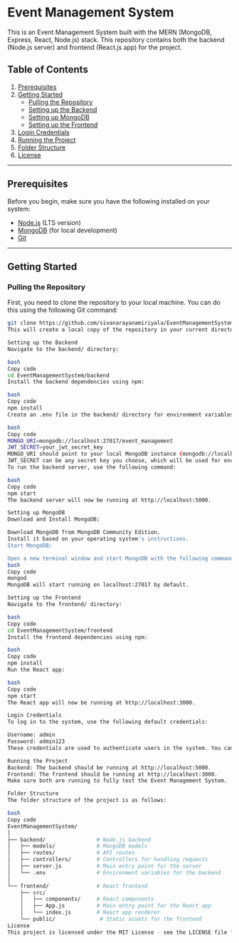 # Event Management System

This is an Event Management System built with the MERN (MongoDB, Express, React, Node.js) stack. This repository contains both the backend (Node.js server) and frontend (React.js app) for the project.

## Table of Contents

1. [Prerequisites](#prerequisites)
2. [Getting Started](#getting-started)
    - [Pulling the Repository](#pulling-the-repository)
    - [Setting up the Backend](#setting-up-the-backend)
    - [Setting up MongoDB](#setting-up-mongodb)
    - [Setting up the Frontend](#setting-up-the-frontend)
3. [Login Credentials](#login-credentials)
4. [Running the Project](#running-the-project)
5. [Folder Structure](#folder-structure)
6. [License](#license)

---

## Prerequisites

Before you begin, make sure you have the following installed on your system:

- [Node.js](https://nodejs.org/) (LTS version)
- [MongoDB](https://www.mongodb.com/try/download/community) (for local development)
- [Git](https://git-scm.com/)

---

## Getting Started

### Pulling the Repository

First, you need to clone the repository to your local machine. You can do this using the following Git command:

```bash
git clone https://github.com/sivanarayanamiriyala/EventManagementSystem.git
This will create a local copy of the repository in your current directory.

Setting up the Backend
Navigate to the backend/ directory:

bash
Copy code
cd EventManagementSystem/backend
Install the backend dependencies using npm:

bash
Copy code
npm install
Create an .env file in the backend/ directory for environment variables. This file should contain:

bash
Copy code
MONGO_URI=mongodb://localhost:27017/event_management
JWT_SECRET=your_jwt_secret_key
MONGO_URI should point to your local MongoDB instance (mongodb://localhost:27017/event_management).
JWT_SECRET can be any secret key you choose, which will be used for encoding JSON Web Tokens (JWT) for authentication.
To run the backend server, use the following command:

bash
Copy code
npm start
The backend server will now be running at http://localhost:5000.

Setting up MongoDB
Download and Install MongoDB:

Download MongoDB from MongoDB Community Edition.
Install it based on your operating system's instructions.
Start MongoDB:

Open a new terminal window and start MongoDB with the following command (make sure MongoDB is installed and available in your system's PATH):
bash
Copy code
mongod
MongoDB will start running on localhost:27017 by default.

Setting up the Frontend
Navigate to the frontend/ directory:

bash
Copy code
cd EventManagementSystem/frontend
Install the frontend dependencies using npm:

bash
Copy code
npm install
Run the React app:

bash
Copy code
npm start
The React app will now be running at http://localhost:3000.

Login Credentials
To log in to the system, use the following default credentials:

Username: admin
Password: admin123
These credentials are used to authenticate users in the system. You can later update them in the backend database if needed.

Running the Project
Backend: The backend should be running at http://localhost:5000.
Frontend: The frontend should be running at http://localhost:3000.
Make sure both are running to fully test the Event Management System.

Folder Structure
The folder structure of the project is as follows:

bash
Copy code
EventManagementSystem/
│
├── backend/                # Node.js backend
│   ├── models/             # MongoDB models
│   ├── routes/             # API routes
│   ├── controllers/        # Controllers for handling requests
│   ├── server.js           # Main entry point for the server
│   └── .env                # Environment variables for the backend
│
└── frontend/               # React frontend
    ├── src/
    │   ├── components/     # React components
    │   ├── App.js          # Main entry point for the React app
    │   └── index.js        # React app renderer
    └── public/              # Static assets for the frontend
License
This project is licensed under the MIT License - see the LICENSE file for details.
